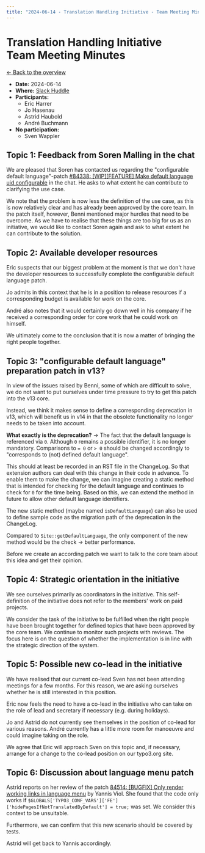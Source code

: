 ```yaml
---
title: "2024-06-14 - Translation Handling Initiative - Team Meeting Minutes"
---
```


# Translation Handling Initiative<br>Team Meeting Minutes

[← Back to the overview](https://notes.typo3.org/s/f3ae8fZSD)

- **Date:** 2024-06-14<br>
- **Where:** [Slack Huddle](https://app.slack.com/huddle/T024TUMLZ/C05D7UF1L8M)
- **Participants:**
    - Eric Harrer
    - Jo Hasenau
    - Astrid Haubold
    - André Buchmann
- **No participation:**
    - Sven Wappler

## Topic 1: Feedback from Soren Malling in the chat

We are pleased that Soren has contacted us regarding the "configurable default language"-patch [#84338: [WIP][FEATURE] Make default language uid configurable](https://review.typo3.org/c/Packages/TYPO3.CMS/+/84338) in the chat. He asks to what extent he can contribute to clarifying the use case.

We note that the problem is now less the definition of the use case, as this is now relatively clear and has already been approved by the core team. In the patch itself, however, Benni mentioned major hurdles that need to be overcome. As we have to realise that these things are too big for us as an initiative, we would like to contact Soren again and ask to what extent he can contribute to the solution.

## Topic 2: Available developer resources

Eric suspects that our biggest problem at the moment is that we don't have the developer resources to successfully complete the configurable default language patch.

Jo admits in this context that he is in a position to release resources if a corresponding budget is available for work on the core.

André also notes that it would certainly go down well in his company if he received a corresponding order for core work that he could work on himself.

We ultimately come to the conclusion that it is now a matter of bringing the right people together.

## Topic 3: "configurable default language" preparation patch in v13?

In view of the issues raised by Benni, some of which are difficult to solve, we do not want to put ourselves under time pressure to try to get this patch into the v13 core.

Instead, we think it makes sense to define a corresponding deprecation in v13, which will benefit us in v14 in that the obsolete functionality no longer needs to be taken into account.

**What exactly is the deprecation?** → The fact that the default language is referenced via `0`. Although `0` remains a possible identifier, it is no longer mandatory. Comparisons to `= 0` or `> 0` should be changed accordingly to "corresponds to (not) defined default language".

This should at least be recorded in an RST file in the ChangeLog. So that extension authors can deal with this change in their code in advance. To enable them to make the change, we can imagine creating a static method that is intended for checking for the default language and continues to check for `0` for the time being. Based on this, we can extend the method in future to allow other default language identifiers.

The new static method (maybe named `isDefaultLanguage`) can also be used to define sample code as the migration path of the deprecation in the ChangeLog.

Compared to `Site::getDefaultLanguage`, the only component of the new method would be the check → better performance.

Before we create an according patch we want to talk to the core team about this idea and get their opinion.

## Topic 4: Strategic orientation in the initiative

We see ourselves primarily as coordinators in the initiative. This self-definition of the initiative does not refer to the members' work on paid projects.

We consider the task of the initiative to be fulfilled when the right people have been brought together for defined topics that have been approved by the core team. We continue to monitor such projects with reviews. The focus here is on the question of whether the implementation is in line with the strategic direction of the system.

## Topic 5: Possible new co-lead in the initiative

We have realised that our current co-lead Sven has not been attending meetings for a few months. For this reason, we are asking ourselves whether he is still interested in this position.

Eric now feels the need to have a co-lead in the initiative who can take on the role of lead and secretary if necessary (e.g. during holidays).

Jo and Astrid do not currently see themselves in the position of co-lead for various reasons. André currently has a little more room for manoeuvre and could imagine taking on the role.

We agree that Eric will approach Sven on this topic and, if necessary, arrange for a change to the co-lead position on our typo3.org site.

## Topic 6: Discussion about language menu patch

Astrid reports on her review of the patch [84514: [BUGFIX] Only render working links in language menu](https://review.typo3.org/c/Packages/TYPO3.CMS/+/84514) by Yannis Viol. She found that the code only works if `$GLOBALS['TYPO3_CONF_VARS']['FE']['hidePagesIfNotTranslatedByDefault'] = true;` was set. We consider this context to be unsuitable.

Furthermore, we can confirm that this new scenario should be covered by tests.

Astrid will get back to Yannis accordingly.